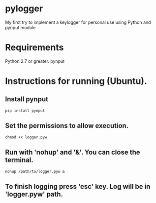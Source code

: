 # pylogger
My first try to implement a keylogger for personal use using Python and pynput module

# Requirements
Python 2.7 or greater.
pynput

# Instructions for running (Ubuntu).
## Install pynput
```
pip install pynput
```
## Set the permissions to allow execution.
```
chmod +x logger.pyw
```
## Run with 'nohup' and '&'. You can close the terminal.
```
nohup /path/to/logger.pyw &
```
## To finish logging press 'esc' key. Log will be in 'logger.pyw' path.
